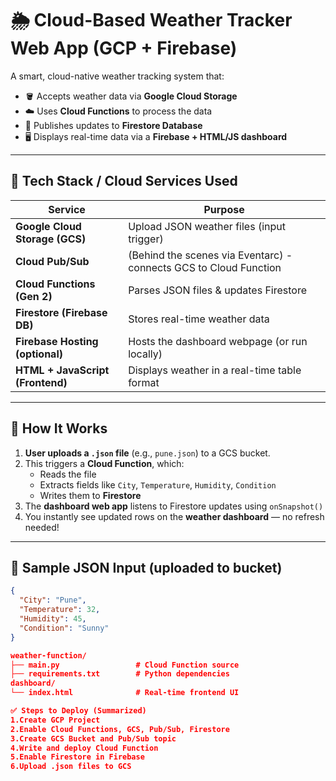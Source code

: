 # 🌦️ Cloud-Based Weather Tracker Web App (GCP + Firebase)

A smart, cloud-native weather tracking system that:
- 🪣 Accepts weather data via **Google Cloud Storage**
- ☁️ Uses **Cloud Functions** to process the data
- 📩 Publishes updates to **Firestore Database**
- 🖥️ Displays real-time data via a **Firebase + HTML/JS dashboard**

---

## 🧩 Tech Stack / Cloud Services Used

| Service                      | Purpose                                               |
|-----------------------------|-------------------------------------------------------|
| **Google Cloud Storage (GCS)** | Upload JSON weather files (input trigger)              |
| **Cloud Pub/Sub**              | (Behind the scenes via Eventarc) - connects GCS to Cloud Function |
| **Cloud Functions (Gen 2)**    | Parses JSON files & updates Firestore                 |
| **Firestore (Firebase DB)**    | Stores real-time weather data                        |
| **Firebase Hosting (optional)**| Hosts the dashboard webpage (or run locally)         |
| **HTML + JavaScript (Frontend)** | Displays weather in a real-time table format          |

---

## 🧠 How It Works

1. **User uploads a `.json` file** (e.g., `pune.json`) to a GCS bucket.
2. This triggers a **Cloud Function**, which:
   - Reads the file
   - Extracts fields like `City`, `Temperature`, `Humidity`, `Condition`
   - Writes them to **Firestore**
3. The **dashboard web app** listens to Firestore updates using `onSnapshot()`
4. You instantly see updated rows on the **weather dashboard** — no refresh needed!

---

## 📂 Sample JSON Input (uploaded to bucket)

```json
{
  "City": "Pune",
  "Temperature": 32,
  "Humidity": 45,
  "Condition": "Sunny"
}

weather-function/
├── main.py                 # Cloud Function source
├── requirements.txt        # Python dependencies
dashboard/
└── index.html              # Real-time frontend UI

✅ Steps to Deploy (Summarized)
1.Create GCP Project
2.Enable Cloud Functions, GCS, Pub/Sub, Firestore
3.Create GCS Bucket and Pub/Sub topic
4.Write and deploy Cloud Function
5.Enable Firestore in Firebase
6.Upload .json files to GCS



